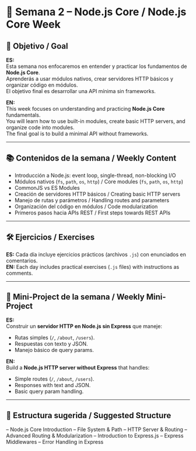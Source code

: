 # 📅 Semana 2 – Node.js Core / Node.js Core Week

## 🎯 Objetivo / Goal

**ES:**  
Esta semana nos enfocaremos en entender y practicar los fundamentos de **Node.js Core**.  
Aprenderás a usar módulos nativos, crear servidores HTTP básicos y organizar código en módulos.  
El objetivo final es desarrollar una API mínima sin frameworks.

**EN:**  
This week focuses on understanding and practicing **Node.js Core** fundamentals.  
You will learn how to use built-in modules, create basic HTTP servers, and organize code into modules.  
The final goal is to build a minimal API without frameworks.

---

## 📚 Contenidos de la semana / Weekly Content

- Introducción a Node.js: event loop, single-thread, non-blocking I/O  
- Módulos nativos (`fs`, `path`, `os`, `http`) / Core modules (`fs`, `path`, `os`, `http`)  
- CommonJS vs ES Modules  
- Creación de servidores HTTP básicos / Creating basic HTTP servers  
- Manejo de rutas y parámetros / Handling routes and parameters  
- Organización del código en módulos / Code modularization  
- Primeros pasos hacia APIs REST / First steps towards REST APIs  

---

## 🛠️ Ejercicios / Exercises

**ES:** Cada día incluye ejercicios prácticos (archivos `.js`) con enunciados en comentarios.  
**EN:** Each day includes practical exercises (`.js` files) with instructions as comments.  

---

## 🎯 Mini-Project de la semana / Weekly Mini-Project

**ES:**  
Construir un **servidor HTTP en Node.js sin Express** que maneje:  
- Rutas simples (`/`, `/about`, `/users`).  
- Respuestas con texto y JSON.  
- Manejo básico de query params.  

**EN:**  
Build a **Node.js HTTP server without Express** that handles:  
- Simple routes (`/`, `/about`, `/users`).  
- Responses with text and JSON.  
- Basic query param handling.  

---

## 📂 Estructura sugerida / Suggested Structure

– Node.js Core Introduction
– File System & Path
– HTTP Server & Routing
– Advanced Routing & Modularization
– Introduction to Express.js
– Express Middlewares
– Error Handling in Express